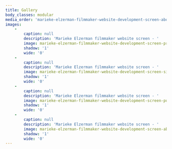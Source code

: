 ```yaml
---
title: Gallery
body_classes: modular
media_order: 'marieke-elzerman-filmmaker-website-development-screen-about.jpg,marieke-elzerman-filmmaker-website-development-screen-project-single.jpg,marieke-elzerman-filmmaker-website-development-screen-projects.jpg,marieke-elzerman-filmmaker-website-development-screen-publications.jpg'
images:
    -
        caption: null
        description: 'Marieke Elzerman filmmaker website screen - '
        image: marieke-elzerman-filmmaker-website-development-screen-projects.jpg
        shadow: '1'
        wide: '0'
    -
        caption: null
        description: 'Marieke Elzerman filmmaker website screen - '
        image: marieke-elzerman-filmmaker-website-development-screen-single-project.jpg
        shadow: '1'
        wide: '0'
    -
        caption: null
        description: 'Marieke Elzerman filmmaker website screen - '
        image: marieke-elzerman-filmmaker-website-development-screen-publications.jpg
        shadow: '1'
        wide: '0'
    -
        caption: null
        description: 'Marieke Elzerman filmmaker website screen - '
        image: marieke-elzerman-filmmaker-website-development-screen-about.jpg
        shadow: '1'
        wide: '0'
---
```



